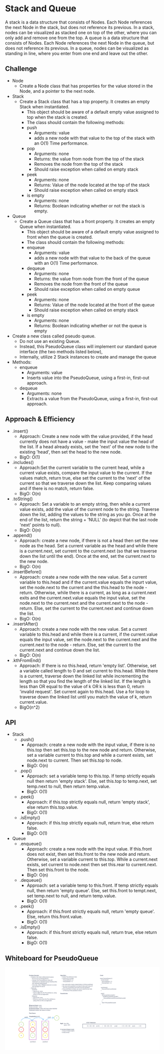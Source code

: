 # Stack and Queue

A stack is a data structure that consists of Nodes. Each Node references the next Node in the stack, but does not reference its previous. In a stack, nodes can be visualized as stacked one on top of the other, where you can only add and remove one from the top.
A queue is a data structure that consists of Nodes. Each Node references the next Node in the queue, but does not reference its previous. In a queue, nodes can be visualized as standing in line, where you enter from one end and leave out the other.

## Challenge

- Node
  - Create a Node class that has properties for the value stored in the Node, and a pointer to the next node.
- Stack
  - Create a Stack class that has a top property. It creates an empty Stack when instantiated.
    - This object should be aware of a default empty value assigned to top when the stack is created.
    - The class should contain the following methods:
    - push
      - Arguments: value
      - adds a new node with that value to the top of the stack with an O(1) Time performance.
    - pop
      - Arguments: none
      - Returns: the value from node from the top of the stack
      - Removes the node from the top of the stack
      - Should raise exception when called on empty stack
    - peek
      - Arguments: none
      - Returns: Value of the node located at the top of the stack
      - Should raise exception when called on empty stack
    - is empty
      - Arguments: none
      - Returns: Boolean indicating whether or not the stack is empty.
- Queue
  - Create a Queue class that has a front property. It creates an empty Queue when instantiated.
    - This object should be aware of a default empty value assigned to front when the queue is created.
    - The class should contain the following methods:
    - enqueue
      - Arguments: value
      - adds a new node with that value to the back of the queue with an O(1) Time performance.
    - dequeue
      - Arguments: none
      - Returns: the value from node from the front of the queue
      - Removes the node from the front of the queue
      - Should raise exception when called on empty queue
    - peek
      - Arguments: none
      - Returns: Value of the node located at the front of the queue
      - Should raise exception when called on empty stack
    - is empty
      - Arguments: none
      - Returns: Boolean indicating whether or not the queue is empty
- Create a new class called pseudo queue.
  - Do not use an existing Queue.
  - Instead, this PseudoQueue class will implement our standard queue interface (the two methods listed below),
  - Internally, utilize 2 Stack instances to create and manage the queue
- Methods:
  - enqueue
    - Arguments: value
    - Inserts value into the PseudoQueue, using a first-in, first-out approach.
  - dequeue
    - Arguments: none
    - Extracts a value from the PseudoQueue, using a first-in, first-out approach.

## Approach & Efficiency

- .insert()
  - Approach: Create a new node with the value provided, if the head currently does not have a value - make the input value the head of the list. If a head already exists, set the 'next' of the new node to the existing 'head', then set the head to the new node.
  - BigO: O(1)
- .includes()
  - Approach:Set the current variable to the current head, while a current value exists, compare the input value to the current. If the values match, return true, else set the current to the 'next' of the current so that we traverse down the list. Keep comparing values and if there is no match, return false.
  - BigO: O(n)
- .toString()
  - Approach: Set a variable to an empty string, then while a current value exists, add the value of the current node to the string. Traverse down the list, adding the values to the string as you go. Once at the end of the list, return the string + 'NULL' (to depict that the last node 'next' points to null).
  - BigO: O(n)
- .append()
  - Approach: create a new node, if there is not a head then set the new node as the head. Set a current variable as the head and while there is a current.next, set current to the current.next (so that we traverse down the list until the end). Once at the end, set the current.next to the new node.
  - BigO: O(n)
- .insertBefore()
  - Approach: create a new node with the new value. Set a current variable to this.head and if the current.value equals the inpurt value, set the node.next to the current and the this.head to the node - return. Otherwise, while there is a current, as long as a current.next exits and the current.next.value equals the input value, set the node.next to the current.next and the current.next to the node - return. Else, set the current to the current.next and continue down the list.
  - BigO: O(n)
- .insertAfter()
  - Approach: create a new node with the new value. Set a current variable to this.head and while there is a current, if the current.value equals the input value, set the node.next to the current.next and the current.next to the node - return. Else, set the current to the current.next and continue down the list.
  - BigO: O(n)
- .kthFromEnd()
  - Approach: If there is no this.head, return 'empty list'. Otherwise, set a variable called length to 0 and set current to this.head. While there is a current, traverse down the linked list while incrementing the length so that you find the length of the linked list. If the length is less than OR equal to the value of k OR k is less than 0, return 'invalid request'. Set current again to this.head. Use a for loop to traverse down the linked list until you match the value of k, return current.value.
  - BigO(n^2)

## API

- Stack
  - .push()
    - Approach: create a new node with the input value, if there is no this.top then set this.top to the new node and return. Otherwise, set a variable current to this.top and while a current exists, set node.next to current. Then set this.top to node.
    - BigO: O(n)
  - .pop()
    - Approach: set a variable temp to this.top. If temp strictly equals null then return 'empty stack'. Else, set this.top to temp.next, set temp.next to null, then return temp.value.
    - BigO: O(1)
  - .peek()
    - Approach: if this.top strictly equals null, return 'empty stack', else return this.top.value.
    - BigO: O(1)
  - .isEmpty()
    - Approach: if this.top strictly equals null, return true, else return false.
    - BigO: O(1)
- Queue
  - .enqueue()
    - Approach: create a new node with the input value. If this.front does not exist, then set this.front to the new node and return. Otherwise, set a variable current to this.top. While a current.next exists, set current to node.next then set this.rear to current.next. Then set this.front to the node.
    - BigO: O(n)
  - .dequeue()
    - Approach: set a variable temp to this.front. If temp strictly equals null, then return 'empty queue'. Else, set this.front to tempt.next, set temp.next to null, and return temp.value.
    - BigO: O(1)
  - .peek()
    - Approach: if this.front strictly equals null, return 'empty queue'. Else, return this.front.value.
    - BigO: O(1)
  - .isEmpty()
    - Approach: if this.front strictly equals null, return true, else return false.
    - BigO: O(1)

## Whiteboard for PseudoQueue

![Whiteboard for pseudoqueue](./img/pseudoqueue.png)
